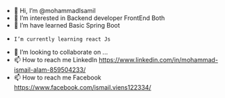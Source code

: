 - 👋 Hi, I’m @mohammadIsamil
- 👀 I’m interested in Backend developer FrontEnd Both
- 🌱 I’m have learned Basic Spring Boot
-     I’m currently learning react Js
- 💞️ I’m looking to collaborate on ...
- 📫 How to reach me LinkedIn https://www.linkedin.com/in/mohammad-ismail-alam-859504233/
- 📫 How to reach me Facebook https://www.facebook.com/ismail.viens122334/

<!---
mohammadIsamil/mohammadIsamil is a ✨ special ✨ repository because its `README.md` (this file) appears on your GitHub profile.
You can click the Preview link to take a look at your changes.
--->
